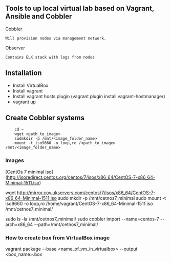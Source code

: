 ## Tools to up local virtual lab based on Vagrant, Ansible and Cobbler
Cobbler 

    Will provision nodes via management network.
Observer 
    
    Contains ELK stack with logs from nodes

## Installation
* Install VirtualBox
* Install vagrant 
* Install vagrant hosts plugin (vagrant plugin install vagrant-hostmanager)
* vagrant up
    
## Create Cobbler systems
        cd ~
        wget <path_to_image>
        sudmkdir -p /mnt/<image_folder_name>
        mount -t iso9660 -o loop,ro /<path_to_image> /mnt/<image_folder_name>
    
### Images
[CentOs 7 minimal iso] (http://isoredirect.centos.org/centos/7/isos/x86_64/CentOS-7-x86_64-Minimal-1511.iso)

wget http://mirror.cov.ukservers.com/centos/7/isos/x86_64/CentOS-7-x86_64-Minimal-1511.iso
sudo mkdir -p /mnt/cetnos7_minimal
sudo mount -t iso9660 -o loop,ro /home/vagrant/CentOS-7-x86_64-Minimal-1511.iso /mnt/cetnos7_minimal/

sudo ls -la /mnt/cetnos7_minimal/
sudo cobbler import --name=centos-7 --arch=x86_64 --path=/mnt/cetnos7_minimal/


### How to create box from VirtualBox image
vagrant package --base <name_of_vm_in_virtualbox> --output <box_name>.box